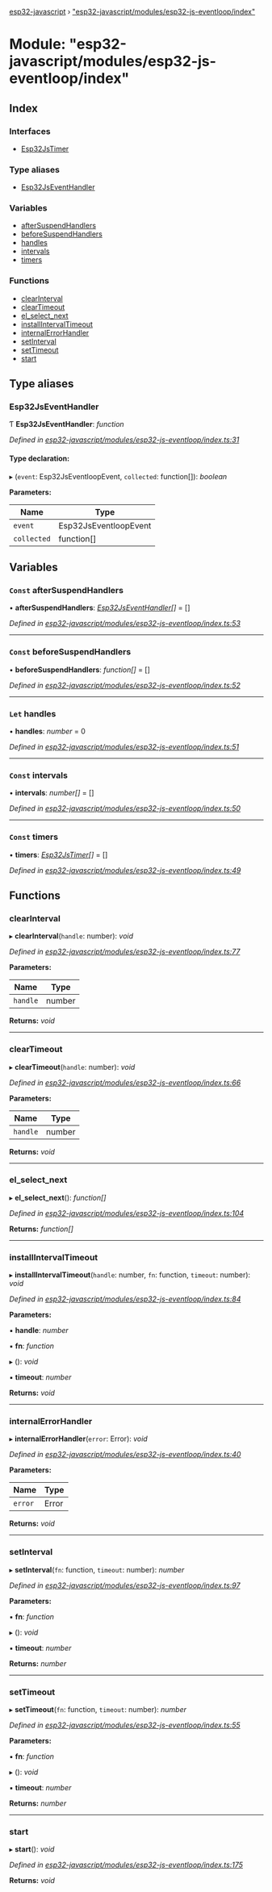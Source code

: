 [esp32-javascript](../README.md) › ["esp32-javascript/modules/esp32-js-eventloop/index"](_esp32_javascript_modules_esp32_js_eventloop_index_.md)

# Module: "esp32-javascript/modules/esp32-js-eventloop/index"

## Index

### Interfaces

* [Esp32JsTimer](../interfaces/_esp32_javascript_modules_esp32_js_eventloop_index_.esp32jstimer.md)

### Type aliases

* [Esp32JsEventHandler](_esp32_javascript_modules_esp32_js_eventloop_index_.md#esp32jseventhandler)

### Variables

* [afterSuspendHandlers](_esp32_javascript_modules_esp32_js_eventloop_index_.md#const-aftersuspendhandlers)
* [beforeSuspendHandlers](_esp32_javascript_modules_esp32_js_eventloop_index_.md#const-beforesuspendhandlers)
* [handles](_esp32_javascript_modules_esp32_js_eventloop_index_.md#let-handles)
* [intervals](_esp32_javascript_modules_esp32_js_eventloop_index_.md#const-intervals)
* [timers](_esp32_javascript_modules_esp32_js_eventloop_index_.md#const-timers)

### Functions

* [clearInterval](_esp32_javascript_modules_esp32_js_eventloop_index_.md#clearinterval)
* [clearTimeout](_esp32_javascript_modules_esp32_js_eventloop_index_.md#cleartimeout)
* [el_select_next](_esp32_javascript_modules_esp32_js_eventloop_index_.md#el_select_next)
* [installIntervalTimeout](_esp32_javascript_modules_esp32_js_eventloop_index_.md#installintervaltimeout)
* [internalErrorHandler](_esp32_javascript_modules_esp32_js_eventloop_index_.md#internalerrorhandler)
* [setInterval](_esp32_javascript_modules_esp32_js_eventloop_index_.md#setinterval)
* [setTimeout](_esp32_javascript_modules_esp32_js_eventloop_index_.md#settimeout)
* [start](_esp32_javascript_modules_esp32_js_eventloop_index_.md#start)

## Type aliases

###  Esp32JsEventHandler

Ƭ **Esp32JsEventHandler**: *function*

*Defined in [esp32-javascript/modules/esp32-js-eventloop/index.ts:31](https://github.com/marcelkottmann/esp32-javascript/blob/22ffb3d/components/esp32-javascript/modules/esp32-js-eventloop/index.ts#L31)*

#### Type declaration:

▸ (`event`: Esp32JsEventloopEvent, `collected`: function[]): *boolean*

**Parameters:**

Name | Type |
------ | ------ |
`event` | Esp32JsEventloopEvent |
`collected` | function[] |

## Variables

### `Const` afterSuspendHandlers

• **afterSuspendHandlers**: *[Esp32JsEventHandler](_esp32_javascript_modules_esp32_js_eventloop_index_.md#esp32jseventhandler)[]* = []

*Defined in [esp32-javascript/modules/esp32-js-eventloop/index.ts:53](https://github.com/marcelkottmann/esp32-javascript/blob/22ffb3d/components/esp32-javascript/modules/esp32-js-eventloop/index.ts#L53)*

___

### `Const` beforeSuspendHandlers

• **beforeSuspendHandlers**: *function[]* = []

*Defined in [esp32-javascript/modules/esp32-js-eventloop/index.ts:52](https://github.com/marcelkottmann/esp32-javascript/blob/22ffb3d/components/esp32-javascript/modules/esp32-js-eventloop/index.ts#L52)*

___

### `Let` handles

• **handles**: *number* = 0

*Defined in [esp32-javascript/modules/esp32-js-eventloop/index.ts:51](https://github.com/marcelkottmann/esp32-javascript/blob/22ffb3d/components/esp32-javascript/modules/esp32-js-eventloop/index.ts#L51)*

___

### `Const` intervals

• **intervals**: *number[]* = []

*Defined in [esp32-javascript/modules/esp32-js-eventloop/index.ts:50](https://github.com/marcelkottmann/esp32-javascript/blob/22ffb3d/components/esp32-javascript/modules/esp32-js-eventloop/index.ts#L50)*

___

### `Const` timers

• **timers**: *[Esp32JsTimer](../interfaces/_esp32_javascript_modules_esp32_js_eventloop_index_.esp32jstimer.md)[]* = []

*Defined in [esp32-javascript/modules/esp32-js-eventloop/index.ts:49](https://github.com/marcelkottmann/esp32-javascript/blob/22ffb3d/components/esp32-javascript/modules/esp32-js-eventloop/index.ts#L49)*

## Functions

###  clearInterval

▸ **clearInterval**(`handle`: number): *void*

*Defined in [esp32-javascript/modules/esp32-js-eventloop/index.ts:77](https://github.com/marcelkottmann/esp32-javascript/blob/22ffb3d/components/esp32-javascript/modules/esp32-js-eventloop/index.ts#L77)*

**Parameters:**

Name | Type |
------ | ------ |
`handle` | number |

**Returns:** *void*

___

###  clearTimeout

▸ **clearTimeout**(`handle`: number): *void*

*Defined in [esp32-javascript/modules/esp32-js-eventloop/index.ts:66](https://github.com/marcelkottmann/esp32-javascript/blob/22ffb3d/components/esp32-javascript/modules/esp32-js-eventloop/index.ts#L66)*

**Parameters:**

Name | Type |
------ | ------ |
`handle` | number |

**Returns:** *void*

___

###  el_select_next

▸ **el_select_next**(): *function[]*

*Defined in [esp32-javascript/modules/esp32-js-eventloop/index.ts:104](https://github.com/marcelkottmann/esp32-javascript/blob/22ffb3d/components/esp32-javascript/modules/esp32-js-eventloop/index.ts#L104)*

**Returns:** *function[]*

___

###  installIntervalTimeout

▸ **installIntervalTimeout**(`handle`: number, `fn`: function, `timeout`: number): *void*

*Defined in [esp32-javascript/modules/esp32-js-eventloop/index.ts:84](https://github.com/marcelkottmann/esp32-javascript/blob/22ffb3d/components/esp32-javascript/modules/esp32-js-eventloop/index.ts#L84)*

**Parameters:**

▪ **handle**: *number*

▪ **fn**: *function*

▸ (): *void*

▪ **timeout**: *number*

**Returns:** *void*

___

###  internalErrorHandler

▸ **internalErrorHandler**(`error`: Error): *void*

*Defined in [esp32-javascript/modules/esp32-js-eventloop/index.ts:40](https://github.com/marcelkottmann/esp32-javascript/blob/22ffb3d/components/esp32-javascript/modules/esp32-js-eventloop/index.ts#L40)*

**Parameters:**

Name | Type |
------ | ------ |
`error` | Error |

**Returns:** *void*

___

###  setInterval

▸ **setInterval**(`fn`: function, `timeout`: number): *number*

*Defined in [esp32-javascript/modules/esp32-js-eventloop/index.ts:97](https://github.com/marcelkottmann/esp32-javascript/blob/22ffb3d/components/esp32-javascript/modules/esp32-js-eventloop/index.ts#L97)*

**Parameters:**

▪ **fn**: *function*

▸ (): *void*

▪ **timeout**: *number*

**Returns:** *number*

___

###  setTimeout

▸ **setTimeout**(`fn`: function, `timeout`: number): *number*

*Defined in [esp32-javascript/modules/esp32-js-eventloop/index.ts:55](https://github.com/marcelkottmann/esp32-javascript/blob/22ffb3d/components/esp32-javascript/modules/esp32-js-eventloop/index.ts#L55)*

**Parameters:**

▪ **fn**: *function*

▸ (): *void*

▪ **timeout**: *number*

**Returns:** *number*

___

###  start

▸ **start**(): *void*

*Defined in [esp32-javascript/modules/esp32-js-eventloop/index.ts:175](https://github.com/marcelkottmann/esp32-javascript/blob/22ffb3d/components/esp32-javascript/modules/esp32-js-eventloop/index.ts#L175)*

**Returns:** *void*
